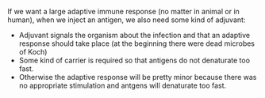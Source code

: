 If we want a large adaptive immune response (no matter in animal or in human), when we inject an antigen, we also need some kind of adjuvant:
- Adjuvant signals the organism about the infection and that an adaptive response should take place (at the beginning there were dead microbes of Koch)
- Some kind of carrier is required so that antigens do not denaturate too fast.
- Otherwise the adaptive response will be pretty minor because there was no appropriate stimulation and antgens will denaturate too fast.
